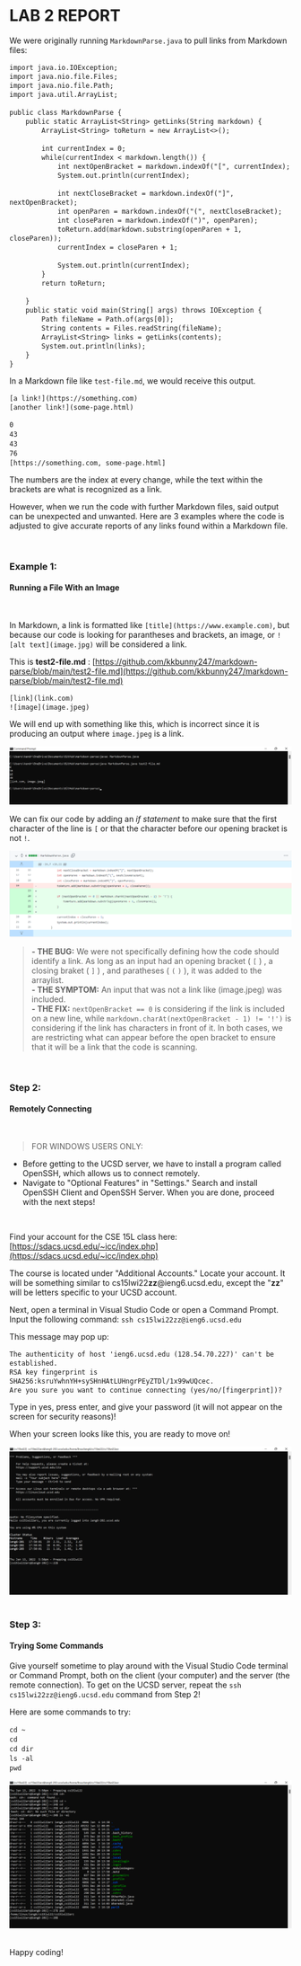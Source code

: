 # **LAB 2 REPORT**


We were originally running `MarkdownParse.java` to pull links from Markdown files:
```
import java.io.IOException;
import java.nio.file.Files;
import java.nio.file.Path;
import java.util.ArrayList;

public class MarkdownParse {
    public static ArrayList<String> getLinks(String markdown) {
        ArrayList<String> toReturn = new ArrayList<>();
        
        int currentIndex = 0;
        while(currentIndex < markdown.length()) {
            int nextOpenBracket = markdown.indexOf("[", currentIndex);
            System.out.println(currentIndex);

            int nextCloseBracket = markdown.indexOf("]", nextOpenBracket);
            int openParen = markdown.indexOf("(", nextCloseBracket);
            int closeParen = markdown.indexOf(")", openParen);
            toReturn.add(markdown.substring(openParen + 1, closeParen));
            currentIndex = closeParen + 1;

            System.out.println(currentIndex);
        }
        return toReturn;
        
    }
    public static void main(String[] args) throws IOException {
		Path fileName = Path.of(args[0]);
	    String contents = Files.readString(fileName);
        ArrayList<String> links = getLinks(contents);
        System.out.println(links);
    }
}
```
In a Markdown file like `test-file.md`, we would receive this output.
```
[a link!](https://something.com)
[another link!](some-page.html)
```

`0`<br/>
`43`<br/>
`43`<br/>
`76`<br/>
`[https://something.com, some-page.html]`<br/>

The numbers are the index at every change, while the text within the brackets are what is recognized as a link. 

However, when we run the code with further Markdown files, said output can be unexpected and unwanted. Here are 3 examples where the code is adjusted to give accurate reports of any links found within a Markdown file.

<br/>

### **Example 1:**
####  Running a File With an Image
<br/>

In Markdown, a link is formatted like `[title](https://www.example.com)`, but because our code is looking for parantheses and brackets, an image, or `![alt text](image.jpg)` will be considered a link.

This is **test2-file.md** : [https://github.com/kkbunny247/markdown-parse/blob/main/test2-file.md](https://github.com/kkbunny247/markdown-parse/blob/main/test2-file.md)

```
[link](link.com)
![image](image.jpeg)
```
We will end up with something like this, which is incorrect since it is producing an output where `image.jpeg` is a link.

![image](Screenshot2022-01-27171748.png)

We can fix our code by adding an *if statement* to make sure that the first character of the line is `[` or that the character before our opening bracket is not `!`. 

![image](Screenshot2022-01-27172101.png)

> **- THE BUG:** We were not specifically defining how the code should identify a link. As long as an input had an opening bracket ( `[` ) , a closing braket ( `]` ) , and paratheses ( `(` `)` ), it was added to the arraylist. <br/> 
**- THE SYMPTOM:** An input that was not a link like (image.jpeg) was included. <br/>
**- THE FIX:**  `nextOpenBracket == 0` is considering if the link is included on a new line, while `markdown.charAt(nextOpenBracket - 1) != '!')` is considering if the link has characters in front of it. In both cases, we are restricting what can appear before the open bracket to ensure that it will be a link that the code is scanning.

<br/>

### **Step 2:**
#### Remotely Connecting
<br/>

> FOR WINDOWS USERS ONLY:
- Before getting to the UCSD server, we have to install a program called OpenSSH, which allows us to connect remotely.
- Navigate to "Optional Features" in "Settings." Search and install OpenSSH Client and OpenSSH Server. When you are done, proceed with the next steps!

<br/>

Find your account for the CSE 15L class here: [https://sdacs.ucsd.edu/~icc/index.php](https://sdacs.ucsd.edu/~icc/index.php)

The course is located under "Additional Accounts." Locate your account. It will be something similar to cs15lwi22**zz**@ieng6.ucsd.edu, except the "**zz**" will be letters specific to your UCSD account.

Next, open a terminal in Visual Studio Code or open a Command Prompt.
Input the following command: `ssh cs15lwi22zz@ieng6.ucsd.edu`

This message may pop up:
```
The authenticity of host 'ieng6.ucsd.edu (128.54.70.227)' can't be established.
RSA key fingerprint is SHA256:ksruYwhnYH+sySHnHAtLUHngrPEyZTDl/1x99wUQcec.
Are you sure you want to continue connecting (yes/no/[fingerprint])?
```
Type in yes, press enter, and give your password (it will not appear on the screen for security reasons)!

When your screen looks like this, you are ready to move on!

![image](Screenshot2022-01-13175112.png)
<br/>
<br/>

### **Step 3:**
#### Trying Some Commands

Give yourself sometime to play around with the Visual Studio Code terminal or Command Prompt, both on the client (your computer) and the server (the remote connection). To get on the UCSD server, repeat the `ssh cs15lwi22zz@ieng6.ucsd.edu` command from Step 2!

Here are some commands to try:

`cd ~`<br/>
`cd`<br/>
`cd dir`<br/>
`ls -al`<br/>
`pwd`<br/>

![image](Screenshot2022-01-13180013.png)
<br/>
<br/>

Happy coding!